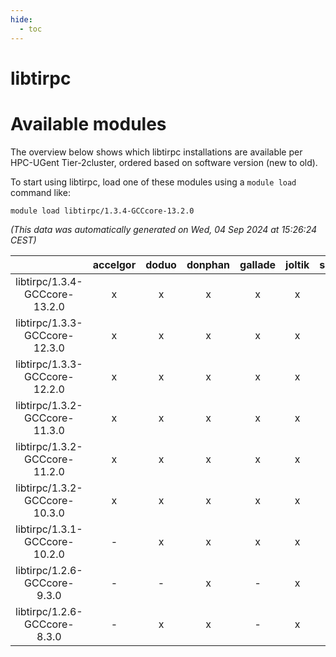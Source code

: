```yaml
---
hide:
  - toc
---
```


libtirpc
========

# Available modules


The overview below shows which libtirpc installations are available per HPC-UGent Tier-2cluster, ordered based on software version (new to old).

To start using libtirpc, load one of these modules using a `module load` command like:

```shell
module load libtirpc/1.3.4-GCCcore-13.2.0
```

*(This data was automatically generated on Wed, 04 Sep 2024 at 15:26:24 CEST)*  

| |accelgor|doduo|donphan|gallade|joltik|shinx|skitty|
| :---: | :---: | :---: | :---: | :---: | :---: | :---: | :---: |
|libtirpc/1.3.4-GCCcore-13.2.0|x|x|x|x|x|x|x|
|libtirpc/1.3.3-GCCcore-12.3.0|x|x|x|x|x|x|x|
|libtirpc/1.3.3-GCCcore-12.2.0|x|x|x|x|x|-|x|
|libtirpc/1.3.2-GCCcore-11.3.0|x|x|x|x|x|-|x|
|libtirpc/1.3.2-GCCcore-11.2.0|x|x|x|x|x|-|x|
|libtirpc/1.3.2-GCCcore-10.3.0|x|x|x|x|x|-|x|
|libtirpc/1.3.1-GCCcore-10.2.0|-|x|x|x|x|-|x|
|libtirpc/1.2.6-GCCcore-9.3.0|-|-|x|-|x|-|x|
|libtirpc/1.2.6-GCCcore-8.3.0|-|x|x|-|x|-|x|
